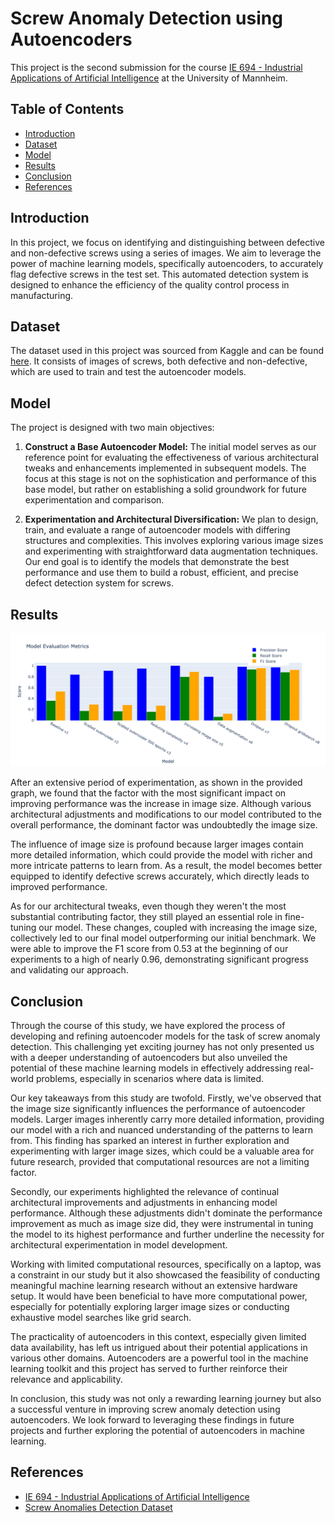 # Screw Anomaly Detection using Autoencoders

This project is the second submission for the course [IE 694 - Industrial Applications of Artificial Intelligence](https://www.uni-mannheim.de/dws/teaching/course-details/courses-for-master-candidates/ie-694-industrial-applications-of-artificial-intelligence/) at the University of Mannheim.

## Table of Contents
- [Introduction](#introduction)
- [Dataset](#dataset)
- [Model](#model)
- [Results](#results)
- [Conclusion](#conclusion)
- [References](#references)

## Introduction <a id="introduction"></a>

In this project, we focus on identifying and distinguishing between defective and non-defective screws using a series of images. We aim to leverage the power of machine learning models, specifically autoencoders, to accurately flag defective screws in the test set. This automated detection system is designed to enhance the efficiency of the quality control process in manufacturing.

## Dataset <a id="dataset"></a>

The dataset used in this project was sourced from Kaggle and can be found [here](https://www.kaggle.com/datasets/thomasdubail/screwanomalies-detection). It consists of images of screws, both defective and non-defective, which are used to train and test the autoencoder models.

## Model <a id="model"></a>

The project is designed with two main objectives:

1. **Construct a Base Autoencoder Model:** The initial model serves as our reference point for evaluating the effectiveness of various architectural tweaks and enhancements implemented in subsequent models. The focus at this stage is not on the sophistication and performance of this base model, but rather on establishing a solid groundwork for future experimentation and comparison.

2. **Experimentation and Architectural Diversification:** We plan to design, train, and evaluate a range of autoencoder models with differing structures and complexities. This involves exploring various image sizes and experimenting with straightforward data augmentation techniques. Our end goal is to identify the models that demonstrate the best performance and use them to build a robust, efficient, and precise defect detection system for screws.

## Results <a id="results"></a>

![Results](src/results.png)

After an extensive period of experimentation, as shown in the provided graph, we found that the factor with the most significant impact on improving performance was the increase in image size. Although various architectural adjustments and modifications to our model contributed to the overall performance, the dominant factor was undoubtedly the image size.

The influence of image size is profound because larger images contain more detailed information, which could provide the model with richer and more intricate patterns to learn from. As a result, the model becomes better equipped to identify defective screws accurately, which directly leads to improved performance.

As for our architectural tweaks, even though they weren't the most substantial contributing factor, they still played an essential role in fine-tuning our model. These changes, coupled with increasing the image size, collectively led to our final model outperforming our initial benchmark. We were able to improve the F1 score from 0.53 at the beginning of our experiments to a high of nearly 0.96, demonstrating significant progress and validating our approach.

## Conclusion <a id="conclusion"></a>

Through the course of this study, we have explored the process of developing and refining autoencoder models for the task of screw anomaly detection. This challenging yet exciting journey has not only presented us with a deeper understanding of autoencoders but also unveiled the potential of these machine learning models in effectively addressing real-world problems, especially in scenarios where data is limited.

Our key takeaways from this study are twofold. Firstly, we've observed that the image size significantly influences the performance of autoencoder models. Larger images inherently carry more detailed information, providing our model with a rich and nuanced understanding of the patterns to learn from. This finding has sparked an interest in further exploration and experimenting with larger image sizes, which could be a valuable area for future research, provided that computational resources are not a limiting factor.

Secondly, our experiments highlighted the relevance of continual architectural improvements and adjustments in enhancing model performance. Although these adjustments didn't dominate the performance improvement as much as image size did, they were instrumental in tuning the model to its highest performance and further underline the necessity for architectural experimentation in model development.

Working with limited computational resources, specifically on a laptop, was a constraint in our study but it also showcased the feasibility of conducting meaningful machine learning research without an extensive hardware setup. It would have been beneficial to have more computational power, especially for potentially exploring larger image sizes or conducting exhaustive model searches like grid search.

The practicality of autoencoders in this context, especially given limited data availability, has left us intrigued about their potential applications in various other domains. Autoencoders are a powerful tool in the machine learning toolkit and this project has served to further reinforce their relevance and applicability.

In conclusion, this study was not only a rewarding learning journey but also a successful venture in improving screw anomaly detection using autoencoders. We look forward to leveraging these findings in future projects and further exploring the potential of autoencoders in machine learning.

## References <a id="references"></a>

- [IE 694 - Industrial Applications of Artificial Intelligence](https://www.uni-mannheim.de/dws/teaching/course-details/courses-for-master-candidates/ie-694-industrial-applications-of-artificial-intelligence/)
- [Screw Anomalies Detection Dataset](https://www.kaggle.com/datasets/thomasdubail/screwanomalies-detection)
